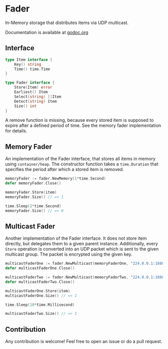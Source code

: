 # Fader

In-Memory storage that distributes items via UDP multicast.

Documentation is available at [godoc.org](http://godoc.org/github.com/posteo/fader)

## Interface

```go
type Item interface {
    Key() string
    Time() time.Time
}

type Fader interface {
    Store(Item) error
    Earliest() Item
    Select(string) []Item
    Detect(string) Item
    Size() int
}
```

A remove function is missing, because every stored item is supposed to expire after a defined
period of time. See the memory fader implementation for details.

## Memory Fader

An implementation of the Fader interface, that stores all items in memory using `container/heap`. The
constructor function takes a `time.Duration` that specifies the period after which a stored item is removed.

```go
memoryFader := fader.NewMemory(1*time.Second)
defer memoryFader.Close()

memoryFader.Store(item)
memoryFader.Size() // => 1

time.Sleep(2*time.Second)
memoryFader.Size() // => 0
```

## Multicast Fader

Another implementation of the Fader interface. It does not store item directly, but delegates them to a given
parent instance. Additionally, every `Store` operation is converted into an UDP packet which is sent to the
given multicast group. The packet is encrypted using the given key.

```go
multicastFaderOne := fader.NewMulticast(memoryFaderOne, "224.0.0.1:1888", fader.DefaultKey)
defer multicastFaderOne.Close()

multicastFaderTwo := fader.NewMulticast(memoryFaderTwo, "224.0.0.1:1888", fader.DefaultKey)
defer multicastFaderTwo.Close()

multicastFaderOne.Store(item)
multicastFaderOne.Size() // => 1

time.Sleep(10*time.Millisecond)

multicastFaderTwo.Size() // => 1
```

## Contribution

Any contribution is welcome! Feel free to open an issue or do a pull request.
